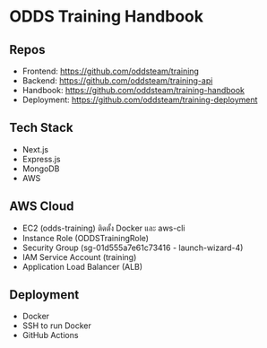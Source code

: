# ODDS Training Handbook

## Repos

- Frontend: https://github.com/oddsteam/training
- Backend: https://github.com/oddsteam/training-api
- Handbook: https://github.com/oddsteam/training-handbook
- Deployment: https://github.com/oddsteam/training-deployment

## Tech Stack

- Next.js
- Express.js
- MongoDB
- AWS

## AWS Cloud
- EC2 (odds-training) ติดตั้ง Docker และ aws-cli
- Instance Role (ODDSTrainingRole)
- Security Group (sg-01d555a7e61c73416 - launch-wizard-4)
- IAM Service Account (training)
- Application Load Balancer (ALB)

## Deployment
- Docker
- SSH to run Docker
- GitHub Actions